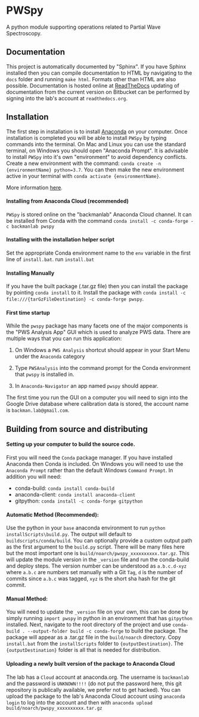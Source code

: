 # PWSpy
A python module supporting operations related to Partial Wave Spectroscopy.

## Documentation
This project is automatically documented by "Sphinx". If you have Sphinx installed then you can compile documentation to HTML 
by navigating to the `docs` folder and running `make html`. Formats other than HTML are also possible. Documentation is
hosted online at [ReadTheDocs](https://pwspy.readthedocs.io/en/dev/) updating of documentation from the current version on Bitbucket can be performed
by signing into the lab's account at `readthedocs.org`.

## Installation
The first step in installation is to install [Anaconda](https://www.anaconda.com/products/individual) on your computer. Once installation
is completed you will be able to install `PWSpy` by typing commands into the terminal. On Mac and Linux you can use the standard terminal, on Windows you
should open "Anaconda Prompt".
It is advisable to install `PWSpy` into it's own "environment" to avoid dependency conflicts. 
Create a new environment with the command: `conda create -n {environmentName} python=3.7`. You can then make the new environment active in your terminal with `conda activate {environmentName}`.

More information [here](https://docs.conda.io/projects/conda/en/latest/user-guide/tasks/manage-environments.html).

#### Installing from Anaconda Cloud (recommended)
`PWSpy` is stored online on the "backmanlab" Anaconda Cloud channel. It can be installed from Conda with the command `conda install -c conda-forge -c backmanlab pwspy`

#### Installing with the installation helper script
Set the appropriate Conda environment name to the `env` variable in the first line of `install.bat`.
run `install.bat`  

#### Installing Manually
If you have the built package (.tar.gz file) then you can install the package by pointing `conda install` to it.
Install the package with `conda install -c file:///{tarGzFileDestination} -c conda-forge pwspy`.

#### First time startup
While the `pwspy` package has many facets one of the major components is the "PWS Analysis App" GUI which is used to analyze PWS data.
There are multiple ways that you can run this application:  

1. On Windows a `PWS Analysis` shortcut should appear in your Start Menu under
the `Anaconda` category  

2. Type `PWSAnalysis` into the command prompt for the Conda environment
that `pwspy` is installed in.  

3. In `Anaconda-Navigator` an app named `pwspy` should appear. 

The first time you run the GUI on a computer you will
need to sign into the Google Drive database where calibration data is stored, the account name is `backman.lab@gmail.com`.

 
## Building from source and distributing

#### Setting up your computer to build the source code.
First you will need the `Conda` package manager. If you have installed Anaconda then Conda is included.
On Windows you will need to use the `Anaconda Prompt` rather than the default Windows `Command Prompt`.
In addition you will need:  
 - conda-build: `conda install conda-build`  
 - anaconda-client: `conda install anaconda-client`  
 - gitpython: `conda install -c conda-forge gitpython`  

#### Automatic Method (Recommended):
Use the python in your `base` anaconda environment to run `python installScripts\build.py`.
The output will default to `buildscripts/conda/build`. You can optionally provide a custom
output path as the first argument to the `build.py` script. There will be many
files here but the most important one is `build/noarch/pwspy_xxxxxxxxxx.tar.gz`.
This will update the module version in the `_version` file and run the conda-build and deploy steps.
The version number can be understood as `a.b.c.d-xyz` where `a.b.c` are numbers set manually with a Git `Tag`, `d` is the number of commits since 
`a.b.c` was tagged, `xyz` is the short sha hash for the git commit.

#### Manual Method:  
You will need to update the `_version` file on your own, this can be done by simply running `import pwspy` in python in an environment that has `gitpython` installed. Next, navigate to the root directory of the project and use `conda-build . --output-folder build -c conda-forge` to build the package. The package will appear as a .tar.gz file in the `build/noarch` directory.
Copy `install.bat` from the `installScripts` folder to `{outputDestination}`. The `{outputDestination}` folder is all that is needed for distribution.

#### Uploading a newly built version of the package to Anaconda Cloud
The lab has a `Cloud` account at anaconda.org. The username is `backmanlab` and the password is `UNKNOWN!!!!` (do not put the password here, this git repository is publically available, we prefer not to get hacked).
You can upload the package to the lab's Anaconda Cloud account using `anaconda login` to log into the account and then with `anaconda upload build/noarch/pwspy_xxxxxxxxxx.tar.gz`


